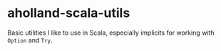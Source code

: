 # aholland-scala-utils
Basic utilities I like to use in Scala, especially implicits for working with `Option` and `Try`.
